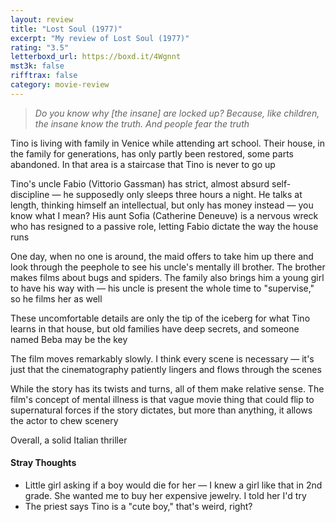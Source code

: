 ```yaml
---
layout: review
title: "Lost Soul (1977)"
excerpt: "My review of Lost Soul (1977)"
rating: "3.5"
letterboxd_url: https://boxd.it/4Wgnnt
mst3k: false
rifftrax: false
category: movie-review
---
```


<blockquote><i>Do you know why [the insane] are locked up? Because, like children, the insane know the truth. And people fear the truth</i></blockquote>Tino is living with family in Venice while attending art school. Their house, in the family for generations, has only partly been restored, some parts abandoned. In that area is a staircase that Tino is never to go up

Tino's uncle Fabio (Vittorio Gassman) has strict, almost absurd self-discipline — he supposedly only sleeps three hours a night. He talks at length, thinking himself an intellectual, but only has money instead — you know what I mean? His aunt Sofia (Catherine Deneuve) is a nervous wreck who has resigned to a passive role, letting Fabio dictate the way the house runs

One day, when no one is around, the maid offers to take him up there and look through the peephole to see his uncle's mentally ill brother. The brother makes films about bugs and spiders. The family also brings him a young girl to have his way with — his uncle is present the whole time to "supervise," so he films her as well

These uncomfortable details are only the tip of the iceberg for what Tino learns in that house, but old families have deep secrets, and someone named Beba may be the key

The film moves remarkably slowly. I think every scene is necessary — it's just that the cinematography patiently lingers and flows through the scenes

While the story has its twists and turns, all of them make relative sense. The film's concept of mental illness is that vague movie thing that could flip to supernatural forces if the story dictates, but more than anything, it allows the actor to chew scenery

Overall, a solid Italian thriller

#### Stray Thoughts

- Little girl asking if a boy would die for her — I knew a girl like that in 2nd grade. She wanted me to buy her expensive jewelry. I told her I'd try
- The priest says Tino is a "cute boy," that's weird, right?
